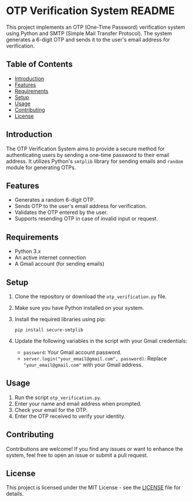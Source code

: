 # OTP Verification System README

This project implements an OTP (One-Time Password) verification system using Python and SMTP (Simple Mail Transfer Protocol). The system generates a 6-digit OTP and sends it to the user's email address for verification.

## Table of Contents

- [Introduction](#introduction)
- [Features](#features)
- [Requirements](#requirements)
- [Setup](#setup)
- [Usage](#usage)
- [Contributing](#contributing)
- [License](#license)

## Introduction

The OTP Verification System aims to provide a secure method for authenticating users by sending a one-time password to their email address. It utilizes Python's `smtplib` library for sending emails and `random` module for generating OTPs.

## Features

- Generates a random 6-digit OTP.
- Sends OTP to the user's email address for verification.
- Validates the OTP entered by the user.
- Supports resending OTP in case of invalid input or request.

## Requirements

- Python 3.x
- An active internet connection
- A Gmail account (for sending emails)

## Setup

1. Clone the repository or download the `otp_verification.py` file.
2. Make sure you have Python installed on your system.
3. Install the required libraries using pip:

    ```
    pip install secure-smtplib
    ```

4. Update the following variables in the script with your Gmail credentials:

    - `password`: Your Gmail account password.
    - `server.login("your_email@gmail.com", password)`: Replace `"your_email@gmail.com"` with your Gmail address.

## Usage

1. Run the script `otp_verification.py`.
2. Enter your name and email address when prompted.
3. Check your email for the OTP.
4. Enter the OTP received to verify your identity.

## Contributing

Contributions are welcome! If you find any issues or want to enhance the system, feel free to open an issue or submit a pull request.

## License

This project is licensed under the MIT License - see the [LICENSE](LICENSE) file for details.
